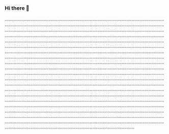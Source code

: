 ### Hi there 👋

.....................................................................................................................................................................................................................................................................................................................................................................................................................................................................................................................................................................................................................................................................................................................................................................................................................................................................................................................................................................................................................................................................................................................................................................................................................................................................................................................................................................................................................................................................................................................................................................................................................................................................................................................................................................................................................................................................................................................................................................................................................................................................................................................................................................................................................................................................................................................................................................................................................................................................................................................................................................................................................................................................................